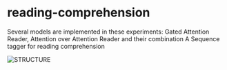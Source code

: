 # reading-comprehension

Several models are implemented in these experiments:
Gated Attention Reader, Attention over Attention Reader and their combination
A Sequence tagger for reading comprehension

![STRUCTURE](doc/image/seqreader.png)
